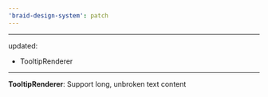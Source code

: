 ```yaml
---
'braid-design-system': patch
---
```


---
updated:
  - TooltipRenderer
---

**TooltipRenderer**: Support long, unbroken text content
